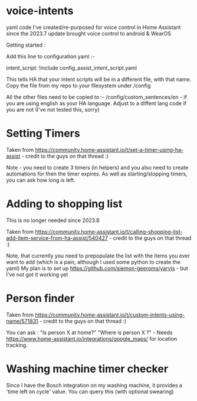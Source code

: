 # voice-intents
yaml code I've created/re-purposed for voice control in Home Assistant since the 2023.7 update brought voice control to android &amp; WearOS

Getting started :

Add this line to configuration.yaml :-

intent_script: !include config_assist_intent_script.yaml

This tells HA that your intent scripts will be in a different file, with that name. Copy the file from my repo to your filesystem under /config

All the other files need to be copied to :- /config/custom_sentences/en - if you are using english as your HA language. Adjust to a diffent lang code if you are not (I've not tested this, sorry)



Setting Timers
==============

Taken from https://community.home-assistant.io/t/set-a-timer-using-ha-assist - credit to the guys on that thread :)

Note - you need to create 3 timers (in helpers) and you also need to create automations for then the timer expires. As well as starting/stopping timers, you can ask how long is left.

Adding to shopping list
=======================

This is no longer needed since 2023.8

Taken from https://community.home-assistant.io/t/calling-shopping-list-add-item-service-from-ha-assist/540427 - credit to the guys on that thread :)

Note, that currently you need to prepopulate the list with the items you ever want to add (which is a pain, although I used some python to create the yaml)
My plan is to set up https://github.com/siemon-geeroms/yarvis - but I've not got it working yet

Person finder
=============

Taken from https://community.home-assistant.io/t/custom-intents-using-name/571831 - credit to the guys on that thread :)

You can ask : "Is person X at home?" "Where is person X ?"  - Needs https://www.home-assistant.io/integrations/google_maps/ for location tracking.

Washing machine timer checker
=============================

Since I have the Bosch integration on my washing machine, it provides a 'time left on cycle' value. You can query this (with optional swearing) 
